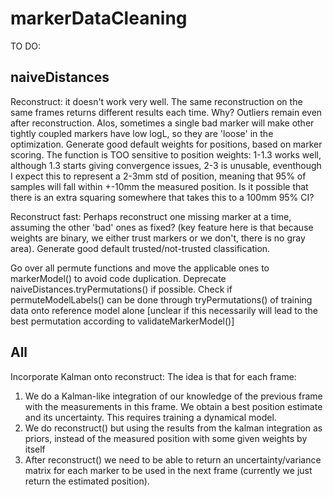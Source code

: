 # markerDataCleaning

TO DO:

naiveDistances
--------------
Reconstruct: it doesn't work very well. The same reconstruction on the same frames returns different results each time. Why? Outliers remain even after reconstruction.
Alos, sometimes a single bad marker will make other tightly coupled markers have low logL, so they are 'loose' in the optimization.
Generate good default weights for positions, based on marker scoring.
The function is TOO sensitive to position weights: 1-1.3 works well, although 1.3 starts giving convergence issues, 2-3 is unusable, eventhough I expect this to represent a 2-3mm std of position, meaning that 95% of samples will fall within +-10mm the measured position. Is it possible that there is an extra squaring somewhere that takes this to a 100mm 95% CI?

Reconstruct fast:
Perhaps reconstruct one missing marker at a time, assuming the other 'bad' ones as fixed? (key feature here is that because weights are binary, we either trust markers or we don't, there is no gray area).
Generate good default trusted/not-trusted classification.

Go over all permute functions and move the applicable ones to markerModel() to avoid code duplication. 
Deprecate naiveDistances.tryPermutations() if possible. 
Check if permuteModelLabels() can be done through tryPermutations() of training data onto reference model alone [unclear if this necessarily will lead to the best permutation according to validateMarkerModel()]

All
-------------
Incorporate Kalman onto reconstruct:
The idea is that for each frame:
1) We do a Kalman-like integration of our knowledge of the previous frame with the measurements in this frame. We obtain a best position estimate and its uncertainty. This requires training a dynamical model.
2) We do reconstruct() but using the results from the kalman integration as priors, instead of the measured position with some given weights by itself
3) After reconstruct() we need to be able to return an uncertainty/variance matrix for each marker to be used in the next frame (currently we just return the estimated position).

